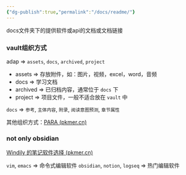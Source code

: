 ```yaml
---
{"dg-publish":true,"permalink":"/docs/readme/"}
---
```




docs文件夹下的提供软件或api的文档或文档链接

### vault组织方式


adap => `assets`, `docs`, `archived`, `project`
- assets => 存放附件，如：图片，视频，excel，word，音频
- docs => 学习文档
- archived => 已归档内容，通常位于 `docs` 下
- project => 项目文件，一般不适合放在 `vault` 中

`docs` => `参考`, `主体内容`, `附录`, `阅读意图预测`, `章节属性`

其他组织方式：[PARA (pkmer.cn)](https://pkmer.cn/Pkmer-Docs/02-%E7%9F%A5%E8%AF%86%E7%AE%A1%E7%90%86%E5%9F%BA%E7%A1%80/para%E4%BF%A1%E6%81%AF%E7%BB%84%E7%BB%87%E6%B3%95/para%E4%BF%A1%E6%81%AF%E7%BB%84%E7%BB%87%E6%B3%95/)

### not only obsidian

[Windily 的笔记软件选择 (pkmer.cn)](https://pkmer.cn/Pkmer-Docs/03-%E7%9F%A5%E8%AF%86%E7%AE%A1%E7%90%86%E5%B7%A5%E5%85%B7/%E7%AC%94%E8%AE%B0%E8%BD%AF%E4%BB%B6/windily%E7%9A%84%E7%AC%94%E8%AE%B0%E8%BD%AF%E4%BB%B6%E9%80%89%E6%8B%A9/#%E6%80%BB%E7%BB%93)

`vim`, `emacs` => 命令式编辑软件
`obsidian`, `notion`, `logseq` => 热门编辑软件



